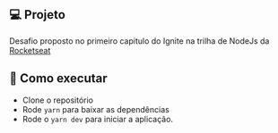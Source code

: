 ## 💻 Projeto

Desafio proposto no primeiro capitulo do Ignite na trilha de NodeJs da [Rocketseat](https://www.rocketseat.com.br/)

## 🚀 Como executar

- Clone o repositório
- Rode `yarn` para baixar as dependências
- Rode o `yarn dev` para iniciar a aplicação.